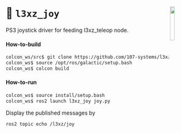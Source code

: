 <a href="https://107-systems.org/"><img align="right" src="https://raw.githubusercontent.com/107-systems/.github/main/logo/107-systems.png" width="15%"></a>
:floppy_disk: `l3xz_joy`
========================

PS3 joystick driver for feeding l3xz_teleop node.

#### How-to-build
```bash
colcon_ws/src$ git clone https://github.com/107-systems/l3xz_joy
colcon_ws$ source /opt/ros/galactic/setup.bash
colcon_ws$ colcon build
```

#### How-to-run
```bash
colcon_ws$ source install/setup.bash
colcon_ws$ ros2 launch l3xz_joy joy.py
```
Display the published messages by
```bash
ros2 topic echo /l3xz/joy
```
